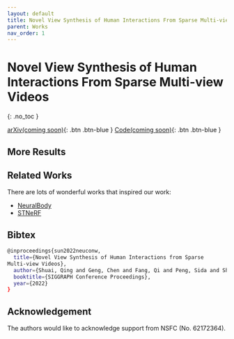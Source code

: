 ```yaml
---
layout: default
title: Novel View Synthesis of Human Interactions From Sparse Multi-view Videos
parent: Works
nav_order: 1
---
```


# Novel View Synthesis of Human Interactions From Sparse Multi-view Videos

{: .no_toc }

[arXiv(coming soon)](http://example.com/){: .btn .btn-blue }
[Code(coming soon)](http://example.com/){: .btn .btn-blue }

## More Results


## Related Works
There are lots of wonderful works that inspired our work:

- [NeuralBody]()
- [STNeRF]()

## Bibtex

```bash
@inproceedings{sun2022neuconw,
  title={Novel View Synthesis of Human Interactions from Sparse
Multi-view Videos},
  author={Shuai, Qing and Geng, Chen and Fang, Qi and Peng, Sida and Shen, Wenhao and Zhou, Xiaowei and Bao, Hujun},
  booktitle={SIGGRAPH Conference Proceedings},
  year={2022}
}
```

## Acknowledgement

The authors would like to acknowledge support from NSFC (No.
62172364).

